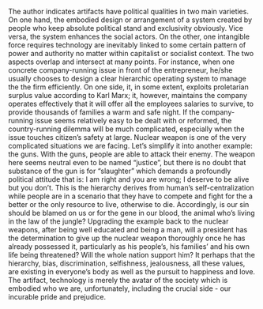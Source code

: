 The author indicates artifacts have political qualities in two main varieties. On one hand, the embodied design or arrangement of a system created by people who keep absolute political stand and exclusivity obviously. Vice versa, the system enhances the social actors. On the other, one intangible force requires technology are inevitably linked to some certain pattern of power and authority no matter within capitalist or socialist context. The two aspects overlap and intersect at many points. For instance, when one concrete company-running issue in front of the entrepreneur, he/she usually chooses to design a clear hierarchic operating system to manage the the firm efficiently. On one side, it, in some extent, exploits proletarian surplus value according to Karl Marx; it, however, maintains the company operates effectively that it will offer all the employees salaries to survive, to provide thousands of families a warm and safe night. If the company-running issue seems relatively easy to be dealt with or reformed, the country-running dilemma will be much complicated, especially when the issue touches citizen’s safety at large. Nuclear weapon is one of the very complicated situations we are facing. Let’s simplify it into another example: the guns. With the guns, people are able to attack their enemy. The weapon here seems neutral even to be named “justice”, but there is no doubt that substance of the gun is for “slaughter” which demands a profoundly political attitude that is: I am right and you are wrong; I deserve to be alive but you don’t. This is the hierarchy derives from human’s self-centralization while people are in a scenario that they have to compete and fight for the a better or the only resource to live, otherwise to die. Accordingly, is our sin should be blamed on us or for the gene in our blood, the animal who’s living in the law of the jungle? Upgrading the example back to the nuclear weapons, after being well educated and being a man, will a president has the determination to give up the nuclear weapon thoroughly once he has already possessed it, particularly as his people’s, his families’ and his own life being threatened? Will the whole nation support him? It perhaps that the hierarchy, bias, discrimination, selfishness, jealousness, all these values, are existing in everyone’s body as well as the pursuit to happiness and love. The artifact, technology is merely the avatar of the society which is embodied who we are, unfortunately, including the crucial side - our incurable pride and prejudice. 
